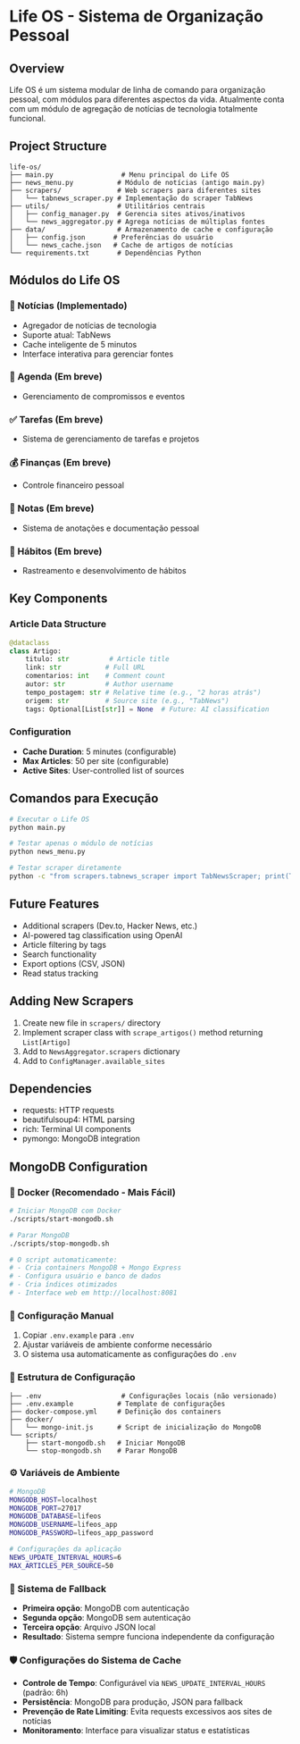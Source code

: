 # Life OS - Sistema de Organização Pessoal

## Overview
Life OS é um sistema modular de linha de comando para organização pessoal, com módulos para diferentes aspectos da vida. Atualmente conta com um módulo de agregação de notícias de tecnologia totalmente funcional.

## Project Structure
```
life-os/
├── main.py                 # Menu principal do Life OS
├── news_menu.py           # Módulo de notícias (antigo main.py)
├── scrapers/              # Web scrapers para diferentes sites
│   └── tabnews_scraper.py # Implementação do scraper TabNews
├── utils/                 # Utilitários centrais
│   ├── config_manager.py  # Gerencia sites ativos/inativos
│   └── news_aggregator.py # Agrega notícias de múltiplas fontes
├── data/                  # Armazenamento de cache e configuração
│   ├── config.json       # Preferências do usuário
│   └── news_cache.json   # Cache de artigos de notícias
└── requirements.txt       # Dependências Python
```

## Módulos do Life OS

### 📰 Notícias (Implementado)
- Agregador de notícias de tecnologia
- Suporte atual: TabNews
- Cache inteligente de 5 minutos
- Interface interativa para gerenciar fontes

### 📅 Agenda (Em breve)
- Gerenciamento de compromissos e eventos

### ✅ Tarefas (Em breve)
- Sistema de gerenciamento de tarefas e projetos

### 💰 Finanças (Em breve)
- Controle financeiro pessoal

### 📝 Notas (Em breve)
- Sistema de anotações e documentação pessoal

### 🎯 Hábitos (Em breve)
- Rastreamento e desenvolvimento de hábitos

## Key Components

### Article Data Structure
```python
@dataclass
class Artigo:
    titulo: str          # Article title
    link: str           # Full URL
    comentarios: int    # Comment count
    autor: str          # Author username
    tempo_postagem: str # Relative time (e.g., "2 horas atrás")
    origem: str         # Source site (e.g., "TabNews")
    tags: Optional[List[str]] = None  # Future: AI classification
```

### Configuration
- **Cache Duration**: 5 minutes (configurable)
- **Max Articles**: 50 per site (configurable)
- **Active Sites**: User-controlled list of sources

## Comandos para Execução
```bash
# Executar o Life OS
python main.py

# Testar apenas o módulo de notícias
python news_menu.py

# Testar scraper diretamente
python -c "from scrapers.tabnews_scraper import TabNewsScraper; print(TabNewsScraper().scrape_artigos())"
```

## Future Features
- Additional scrapers (Dev.to, Hacker News, etc.)
- AI-powered tag classification using OpenAI
- Article filtering by tags
- Search functionality
- Export options (CSV, JSON)
- Read status tracking

## Adding New Scrapers
1. Create new file in `scrapers/` directory
2. Implement scraper class with `scrape_artigos()` method returning `List[Artigo]`
3. Add to `NewsAggregator.scrapers` dictionary
4. Add to `ConfigManager.available_sites`

## Dependencies
- requests: HTTP requests
- beautifulsoup4: HTML parsing
- rich: Terminal UI components
- pymongo: MongoDB integration

## MongoDB Configuration

### 🐳 Docker (Recomendado - Mais Fácil)
```bash
# Iniciar MongoDB com Docker
./scripts/start-mongodb.sh

# Parar MongoDB
./scripts/stop-mongodb.sh

# O script automaticamente:
# - Cria containers MongoDB + Mongo Express
# - Configura usuário e banco de dados
# - Cria índices otimizados
# - Interface web em http://localhost:8081
```

### 🔧 Configuração Manual
1. Copiar `.env.example` para `.env`
2. Ajustar variáveis de ambiente conforme necessário
3. O sistema usa automaticamente as configurações do `.env`

### 📂 Estrutura de Configuração
```
├── .env                    # Configurações locais (não versionado)
├── .env.example           # Template de configurações
├── docker-compose.yml     # Definição dos containers
├── docker/
│   └── mongo-init.js      # Script de inicialização do MongoDB
└── scripts/
    ├── start-mongodb.sh   # Iniciar MongoDB
    └── stop-mongodb.sh    # Parar MongoDB
```

### ⚙️  Variáveis de Ambiente
```bash
# MongoDB
MONGODB_HOST=localhost
MONGODB_PORT=27017
MONGODB_DATABASE=lifeos
MONGODB_USERNAME=lifeos_app
MONGODB_PASSWORD=lifeos_app_password

# Configurações da aplicação
NEWS_UPDATE_INTERVAL_HOURS=6
MAX_ARTICLES_PER_SOURCE=50
```

### 🔄 Sistema de Fallback
- **Primeira opção**: MongoDB com autenticação
- **Segunda opção**: MongoDB sem autenticação
- **Terceira opção**: Arquivo JSON local
- **Resultado**: Sistema sempre funciona independente da configuração

### 🛡️ Configurações do Sistema de Cache
- **Controle de Tempo**: Configurável via `NEWS_UPDATE_INTERVAL_HOURS` (padrão: 6h)
- **Persistência**: MongoDB para produção, JSON para fallback
- **Prevenção de Rate Limiting**: Evita requests excessivos aos sites de notícias
- **Monitoramento**: Interface para visualizar status e estatísticas